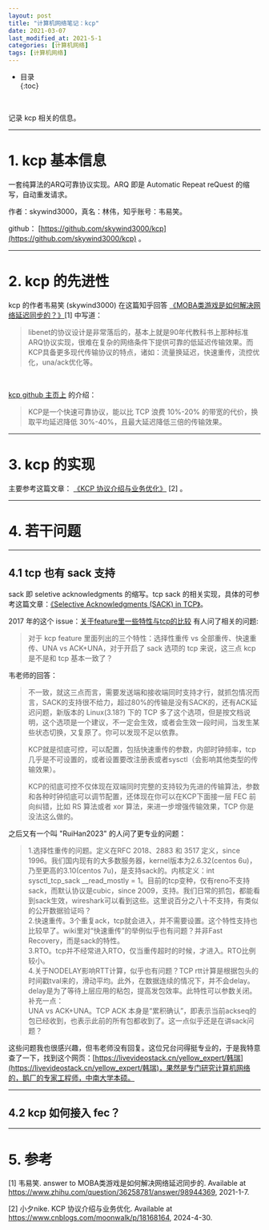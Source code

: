 ```yaml
---
layout: post
title: "计算机网络笔记：kcp"
date: 2021-03-07
last_modified_at: 2021-5-1
categories: [计算机网络]
tags: [计算机网络]
---
```


* 目录  
{:toc}
<br/> 

记录 kcp 相关的信息。  

---

# 1. kcp 基本信息

一套纯算法的ARQ可靠协议实现。ARQ 即是 Automatic Repeat reQuest 的缩写，自动重发请求。  

作者：skywind3000，真名：林伟，知乎账号：韦易笑。  

github： [https://github.com/skywind3000/kcp](https://github.com/skywind3000/kcp) 。   

---

# 2. kcp 的先进性

kcp 的作者韦易笑 (skywind3000) 在这篇知乎回答 [《MOBA类游戏是如何解决网络延迟同步的？》](https://www.zhihu.com/question/36258781/answer/98944369)[1] 中写道：   

>libenet的协议设计是非常落后的，基本上就是90年代教科书上那种标准ARQ协议实现，很难在复杂的网络条件下提供可靠的低延迟传输效果。而KCP具备更多现代传输协议的特点，诸如：流量换延迟，快速重传，流控优化，una/ack优化等。  

<br/>

[kcp github 主页上](https://github.com/skywind3000/kcp) 的介绍：  

>KCP是一个快速可靠协议，能以比 TCP 浪费 10%-20% 的带宽的代价，换取平均延迟降低 30%-40%，且最大延迟降低三倍的传输效果。  

---

# 3. kcp 的实现

主要参考这篇文章： [《KCP 协议介绍与业务优化》](https://www.cnblogs.com/moonwalk/p/18168164) [2] 。  


---

# 4. 若干问题

---

## 4.1 tcp 也有 sack 支持

sack 即 seletive acknowledgments 的缩写。tcp sack 的相关实现，具体的可参考这篇文章：[《Selective Acknowledgments (SACK) in TCP》](https://www.geeksforgeeks.org/selective-acknowledgments-sack-in-tcp/)。   

2017 年的这个 issue：[关于feature里一些特性与tcp的比较](https://github.com/skywind3000/kcp/issues/63) 有人问了相关的问题:   

>对于 kcp feature 里面列出的三个特性：选择性重传 vs 全部重传、快速重传、UNA vs ACK+UNA，对于开启了 sack 选项的 tcp 来说，这三点 kcp 是不是和 tcp 基本一致了？   

韦老师的回答：  

>不一致，就这三点而言，需要发送端和接收端同时支持才行，就抓包情况而言，SACK的支持很不给力，超过80%的传输是没有SACK的，还有ACK延迟问题，新版本的 Linux(3.18?) 下的 TCP 多了这个选项，但是按文档说明，这个选项是一个建议，不一定会生效，或者会生效一段时间，当发生某些状态切换，又复原了。你可以发现不足以依靠。    
>
>KCP就是彻底可控，可以配置，包括快速重传的参数，内部时钟频率，tcp几乎是不可设置的，或者设置要改注册表或者sysctl（会影响其他类型的传输效果）。  
>
>KCP的彻底可控不仅体现在双端同时完整的支持较为先进的传输算法，参数和各种时钟彻底可以调节配置，还体现在你可以在KCP下面接一层 FEC 前向纠错，比如 RS 算法或者 xor 算法，来进一步增强传输效果，TCP 你是没法这么做的。  


之后又有一个叫 "RuiHan2023" 的人问了更专业的问题：   

>1.选择性重传的问题。定义在RFC 2018、2883 和 3517 定义，since 1996。我们国内现有的大多数服务器，kernel版本为2.6.32(centos 6u)，乃至更高的3.10(centos 7u)，是支持sack的。内核定义：int sysctl_tcp_sack __read_mostly = 1。目前的tcp变种，仅有reno不支持sack，而默认协议是cubic，since 2009，支持。我们日常的抓包，都能看到sack生效，wireshark可以看到这些。这里说百分之八十不支持，有类似的公开数据验证吗？   
>2.快速重传。3个重复ack，tcp就会进入，并不需要设置。这个特性支持也比较早了。wiki里对“快速重传”的举例似乎也有问题？并非Fast Recovery，而是sack的特性。   
>3.RTO。tcp并不经常进入RTO，仅当重传超时的时候，才进入。RTO比例较小。   
>4.关于NODELAY影响RTT计算，似乎也有问题？TCP rtt计算是根据包头的时间戳tval来的，滑动平均。此外，在数据连续的情况下，并不会delay。delay是为了等待上层应用的粘包，提高发包效率。此特性可以参数关闭。   
>补充一点：  
>UNA vs ACK+UNA。TCP ACK 本身是“累积确认”，即表示当前ackseq的包已经收到，也表示此前的所有包都收到了。这一点似乎还是在讲sack问题？   


这些问题我也很感兴趣，但韦老师没有回复。这位兄台问得挺专业的，于是我特意查了一下，找到这个网页：[https://livevideostack.cn/yellow_expert/韩瑞](https://livevideostack.cn/yellow_expert/韩瑞)，果然是专门研究计算机网络的，鹅厂的专家工程师，中南大学本硕。   

---

## 4.2 kcp 如何接入 fec？ 

---

# 5. 参考

[1] 韦易笑. answer to MOBA类游戏是如何解决网络延迟同步的. Available at https://www.zhihu.com/question/36258781/answer/98944369, 2021-1-7.  

[2] 小夕nike. KCP 协议介绍与业务优化. Available at https://www.cnblogs.com/moonwalk/p/18168164, 2024-4-30.  